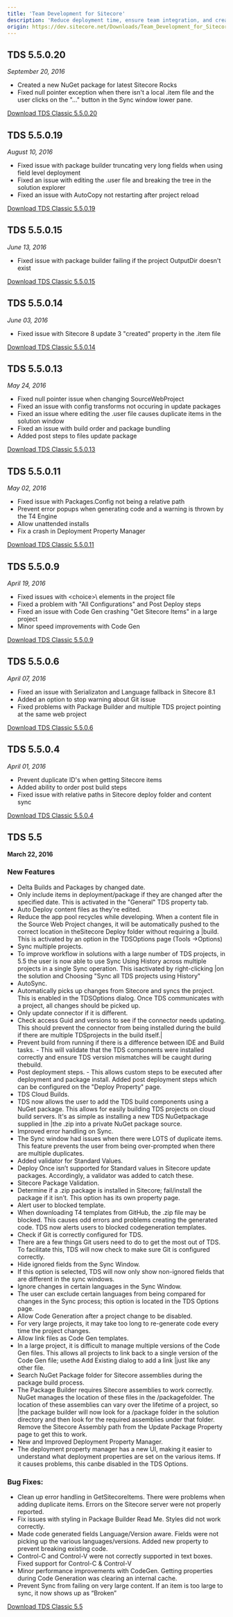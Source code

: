 ```yaml
---
title: 'Team Development for Sitecore'
description: 'Reduce deployment time, ensure team integration, and create an environment in which you can easily and quickly move code from your local environment all the way through your development workflow. Click here to learn more.'
origin: https://dev.sitecore.net/Downloads/Team_Development_for_Sitecore.aspx
---
```


## TDS 5.5.0.20
_September 20, 2016_

- Created a new NuGet package for latest Sitecore Rocks
- Fixed null pointer exception when there isn't a local .item file and the user clicks on the "..." button in the Sync window lower pane.  
      
[Download TDS Classic 5.5.0.20](https://scdp.blob.core.windows.net/downloads/Team%20Development%20for%20Sitecore/5x/TDS%2055020.zip)

## TDS 5.5.0.19
_August 10, 2016_

- Fixed issue with package builder truncating very long fields when using field level deployment
- Fixed an issue with editing the .user file and breaking the tree in the solution explorer
- Fixed an issue with AutoCopy not restarting after project reload

[Download TDS Classic 5.5.0.19](https://scdp.blob.core.windows.net/downloads/Team%20Development%20for%20Sitecore/5x/TDS%2055019.zip)

## TDS 5.5.0.15
_June 13, 2016_

- Fixed issue with package builder failing if the project OutputDir doesn't exist

[Download TDS Classic 5.5.0.15](https://scdp.blob.core.windows.net/downloads/Team%20Development%20for%20Sitecore/5x/TDS%2055015.zip)

## TDS 5.5.0.14
_June 03, 2016_

- Fixed issue with Sitecore 8 update 3 "created" property in the .item file

[Download TDS Classic 5.5.0.14](https://scdp.blob.core.windows.net/downloads/Team%20Development%20for%20Sitecore/5x/TDS%2055014.zip)

## TDS 5.5.0.13
_May 24, 2016_

- Fixed null pointer issue when changing SourceWebProject
- Fixed an issue with config transforms not occuring in update packages
- Fixed an issue where editing the .user file causes duplicate items in the solution window
- Fixed an issue with build order and package bundling
- Added post steps to files update package

[Download TDS Classic 5.5.0.13](https://scdp.blob.core.windows.net/downloads/Team%20Development%20for%20Sitecore/5x/TDS%2055013.zip)

## TDS 5.5.0.11
_May 02, 2016_

- Fixed issue with Packages.Config not being a relative path
- Prevent error popups when generating code and a warning is thrown by the T4 Engine
- Allow unattended installs
- Fix a crash in Deployment Property Manager

[Download TDS Classic 5.5.0.11](https://scdp.blob.core.windows.net/downloads/Team%20Development%20for%20Sitecore/5x/TDS%2055011.zip)

## TDS 5.5.0.9
_April 19, 2016_

- Fixed issues with \<choice>\ elements in the project file
- Fixed a problem with "All Configurations" and Post Deploy steps
- Fixed an issue with Code Gen crashing "Get Sitecore Items" in a large project
- Minor speed improvements with Code Gen

[Download TDS Classic 5.5.0.9](https://scdp.blob.core.windows.net/downloads/Team%20Development%20for%20Sitecore/5x/TDS%205509.zip)

## TDS 5.5.0.6
_April 07, 2016_

- Fixed an issue with Serializaton and Language fallback in Sitecore 8.1
- Added an option to stop warning about Git issue
- Fixed problems with Package Builder and multiple TDS project pointing at the same web project

[Download TDS Classic 5.5.0.6](https://scdp.blob.core.windows.net/downloads/Team%20Development%20for%20Sitecore/5x/TDS%205506.zip)

## TDS 5.5.0.4
_April 01, 2016_

- Prevent duplicate ID's when getting Sitecore items
- Added ability to order post build steps
- Fixed issue with relative paths in Sitecore deploy folder and content sync

[Download TDS Classic 5.5.0.4](https://scdp.blob.core.windows.net/downloads/Team%20Development%20for%20Sitecore/5x/TDS%205504.zip)

## TDS 5.5
__March 22, 2016__

### New Features
- Delta Builds and Packages by changed date.
- Only include items in deployment/package if they are changed after the specified date. This is activated in the "General" TDS property tab.
- Auto Deploy content files as they're edited.
- Reduce the app pool recycles while developing. When a content file in the Source Web Project changes, it will be automatically pushed to the correct location in theSitecore Deploy folder without requiring a |build. This is activated by an option in the TDSOptions page (Tools ->Options)
- Sync multiple projects.
- To improve workflow in solutions with a large number of TDS projects, in 5.5 the user is now able to use Sync Using History across multiple projects in a single Sync operation. This isactivated by right-clicking |on the solution and Choosing "Sync all TDS projects using History"
- AutoSync.
- Automatically picks up changes from Sitecore and syncs the project. This is enabled in the TDSOptions dialog. Once TDS communicates with a project, all changes should be picked up.
- Only update connector if it is different.
- Check access Guid and versions to see if the connector needs updating. This should prevent the connector from being installed during the build if there are multiple TDSprojects in the build itself.|
- Prevent build from running if there is a difference between IDE and Build tasks.  - This will validate that the TDS components were installed correctly and ensure TDS version mismatches will be caught during thebuild.
- Post deployment steps.  - This allows custom steps to be executed after deployment and package install. Added post deployment steps which can be configured on the "Deploy Property" page.
- TDS Cloud Builds.
- TDS now allows the user to add the TDS build components using a NuGet package. This allows for easily building TDS projects on cloud build servers. It's as simple as installing a new TDS NuGetpackage supplied in |the .zip into a private NuGet package source.
- Improved error handling on Sync.
- The Sync window had issues when there were LOTS of duplicate items. This feature prevents the user from being over-prompted when there are multiple duplicates.
- Added validator for Standard Values.
- Deploy Once isn’t supported for Standard values in Sitecore update packages. Accordingly, a validator was added to catch these.
- Sitecore Package Validation.
- Determine if a .zip package is installed in Sitecore; fail/install the package if it isn’t. This option has its own property page.
- Alert user to blocked template.
- When downloading T4 templates from GitHub, the .zip file may be blocked. This causes odd errors and problems creating the generated code. TDS now alerts users to blocked codegeneration templates.
- Check if Git is correctly configured for TDS.
- There are a few things Git users need to do to get the most out of TDS. To facilitate this, TDS will now check to make sure Git is configured correctly.
- Hide ignored fields from the Sync Window.
- If this option is selected, TDS will now only show non-ignored fields that are different in the sync windows.
- Ignore changes in certain languages in the Sync Window.
- The user can exclude certain languages from being compared for changes in the Sync process; this option is located in the TDS Options page.
- Allow Code Generation after a project change to be disabled.
- For very large projects, it may take too long to re-generate code every time the project changes.
- Allow link files as Code Gen templates.
- In a large project, it is difficult to manage multiple versions of the Code Gen files. This allows all projects to link back to a single version of the Code Gen file; usethe Add Existing dialog to add a link |just like any other file.
- Search NuGet Package folder for Sitecore assemblies during the package build process.
- The Package Builder requires Sitecore assemblies to work correctly. NuGet manages the location of these files in the /packagefolder. The location of these assemblies can vary over the lifetime of a project, so |the package builder will now look for a /package folder in the solution directory and then look for the required assemblies under that folder. Remove the Sitecore Assembly path from the Update Package Property page to get this to work.
- New and Improved Deployment Property Manager.
- The deployment property manager has a new UI, making it easier to understand what deployment properties are set on the various items. If it causes problems, this canbe disabled in the TDS Options.

### Bug Fixes: 
- Clean up error handling in GetSitecoreItems. There were problems when adding duplicate items. Errors on the Sitecore server were not properly reported.
- Fix issues with styling in Package Builder Read Me. Styles did not work correctly.
- Made code generated fields Language/Version aware. Fields were not picking up the various languages/versions. Added new property to prevent breaking existing code.
- Control-C and Control-V were not correctly supported in text boxes. Fixed support for Control-C & Control-V
- Minor performance improvements with CodeGen. Getting properties during Code Generation was clearing an internal cache.
- Prevent Sync from failing on very large content. If an item is too large to sync, it now shows up as “Broken”

[Download TDS Classic 5.5](https://scdp.blob.core.windows.net/downloads/Team%20Development%20for%20Sitecore/5x/TDS%205500.zip)
